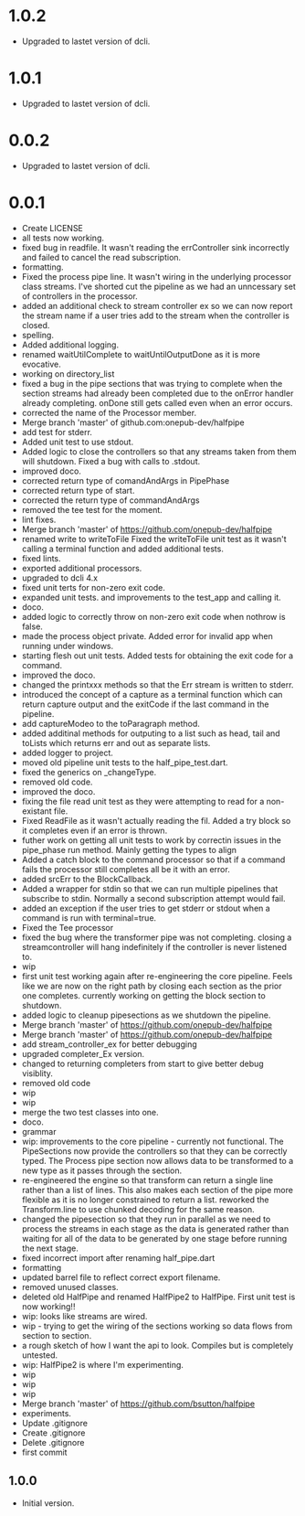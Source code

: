 # 1.0.2
- Upgraded to lastet version of dcli.

# 1.0.1
- Upgraded to lastet version of dcli.

# 0.0.2
- Upgraded to lastet version of dcli.

# 0.0.1
- Create LICENSE
- all tests now working.
- fixed bug in readfile. It wasn't reading the errController sink incorrectly and failed to cancel the read subscription.
- formatting.
- Fixed the process pipe line. It wasn't wiring in the underlying processor class streams. I've shorted cut the pipeline as we had an unncessary set of controllers in the processor.
- added an additional check to stream controller ex so we can now report the stream name if a user tries add to the stream when the controller is closed.
- spelling.
- Added additional logging.
- renamed waitUtilComplete to waitUntilOutputDone as it is more evocative.
- working on directory_list
- fixed a bug in the pipe sections that was trying to complete when the section streams had already been completed due to the onError handler already completing. onDone still gets called even when an error occurs.
- corrected the name of the Processor member.
- Merge branch 'master' of github.com:onepub-dev/halfpipe
- add test for stderr.
- Added unit test to use stdout.
- Added logic to close the controllers so that any streams taken from them will shutdown. Fixed a bug with calls to .stdout.
- improved doco.
- corrected return type of comandAndArgs in PipePhase
- corrected return type of start.
- corrected the return type of commandAndArgs
- removed the tee test for the moment.
- lint fixes.
- Merge branch 'master' of https://github.com/onepub-dev/halfpipe
- renamed write to writeToFile Fixed the writeToFile unit test as it wasn't calling a terminal function and added additional tests.
- fixed lints.
- exported additional processors.
- upgraded to dcli 4.x
- fixed unit terts for non-zero exit code.
- expanded unit tests. and improvements to the test_app and calling it.
- doco.
- added logic to correctly throw on non-zero exit code when nothrow is false.
- made the process object private. Added error for invalid app when running under windows.
- starting flesh out unit tests. Added tests for obtaining the exit code for a command.
- improved the doco.
- changed the printxxx methods so that the Err stream is written to stderr.
- introduced the concept of a capture as a terminal function which can return capture output and the exitCode if the last command in the pipeline.
- add captureModeo to the toParagraph method.
- added additinal methods for outputing to a list such as head, tail and toLists which returns err and out as separate lists.
- added logger to project.
- moved old pipeline unit tests to the half_pipe_test.dart.
- fixed the generics on _changeType.
- removed old code.
- improved the doco.
- fixing the file read unit test as they were attempting to read for a non-existant file.
- Fixed ReadFile as it wasn't actually reading the fil. Added a try block so it completes even if an error is thrown.
- futher work on getting all unit tests to work by correctin issues in the pipe_phase run method. Mainly getting the types to align
- Added a catch block to the command processor so that if a command fails the processor still completes all be it with an error.
- added srcErr to the BlockCallback.
- Added a wrapper for stdin so that we can run multiple pipelines that subscribe to stdin. Normally a second subscription attempt would fail.
- added an exception if the user tries to get stderr or stdout when a command is run with terminal=true.
- Fixed the Tee processor
- fixed the bug where the transformer pipe was not completing. closing a streamcontroller will hang indefinitely if the controller is never listened to.
- wip
- first unit test working again after re-engineering the core pipeline. Feels like we are now on the right path by closing each section as the prior one completes. currently working on getting the block section to shutdown.
- added logic to cleanup pipesections as we shutdown the pipeline.
- Merge branch 'master' of https://github.com/onepub-dev/halfpipe
- Merge branch 'master' of https://github.com/onepub-dev/halfpipe
- add stream_controller_ex for better debugging
- upgraded completer_Ex version.
- changed to returning completers from start to give better debug visiblity.
- removed old code
- wip
- wip
- merge the two test classes into one.
- doco.
- grammar
- wip: improvements to the core pipeline - currently not functional.  The PipeSections now provide the controllers so that they can be correctly typed. The Process pipe section now allows data to be transformed to a new type as it passes through the section.
- re-engineered the engine so that transform can return a single line rather than a list of lines. This also makes each section of the pipe more flexible as it is no longer constrained to return a list. reworked the Transform.line to use chunked decoding for the same reason.
- changed the pipesection so that they run in parallel as we need to process the streams in each stage as the data is generated rather than waiting for all of the data to be generated by one stage before running the next stage.
- fixed incorrect import after renaming half_pipe.dart
- formatting
- updated barrel file to reflect correct export filename.
- removed unused classes.
- deleted old HalfPipe and renamed HalfPipe2 to HalfPipe.  First unit test is now working!!
- wip: looks like streams are wired.
- wip - trying to get the wiring of the sections working so data flows from section to section.
- a rough sketch of how I want the api to look. Compiles but is completely untested.
- wip: HalfPipe2 is where I'm experimenting.
- wip
- wip
- wip
- Merge branch 'master' of https://github.com/bsutton/halfpipe
- experiments.
- Update .gitignore
- Create .gitignore
- Delete .gitignore
- first commit

## 1.0.0

- Initial version.
